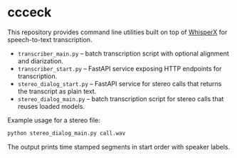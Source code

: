 # ccceck

This repository provides command line utilities built on top of [WhisperX](https://github.com/m-bain/whisperX) for speech-to-text transcription.

* `transcriber_main.py` – batch transcription script with optional alignment and diarization.
* `transcriber_start.py` – FastAPI service exposing HTTP endpoints for transcription.
* `stereo_dialog_start.py` – FastAPI service for stereo calls that returns the transcript as plain text.
* `stereo_dialog_main.py` – batch transcription script for stereo calls that reuses loaded models.

Example usage for a stereo file:

```bash
python stereo_dialog_main.py call.wav
```

The output prints time stamped segments in start order with speaker labels.
